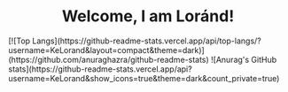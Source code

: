 <H1 style="text-align:center;">Welcome, I am Loránd!</H1>
[![Top Langs](https://github-readme-stats.vercel.app/api/top-langs/?username=KeLorand&layout=compact&theme=dark)](https://github.com/anuraghazra/github-readme-stats)
![Anurag's GitHub stats](https://github-readme-stats.vercel.app/api?username=KeLorand&show_icons=true&theme=dark&count_private=true)
